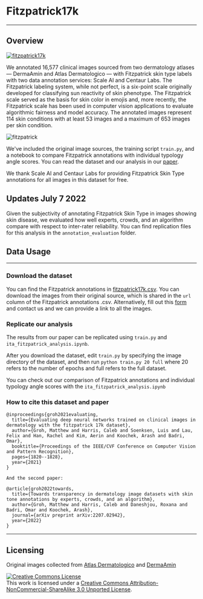 # Fitzpatrick17k

------------

## Overview
[![fitzpatrick17k](https://pbs.twimg.com/media/E4QqXfQUYAEfNco?format=jpg&name=large)](https://youtu.be/bizJpy5VQmQ)

We annotated 16,577 clinical images sourced from two dermatology atlases — DermaAmin and Atlas Dermatologico — with Fitzpatrick skin type labels with two data annotation services: Scale AI and Centaur Labs. The Fitzpatrick labeling system, while not perfect, is a six-point scale originally developed for classifying sun reactivity of skin phenotype. The Fitzpatrick scale served as the basis for skin color in emojis and, more recently, the Fitzpatrick scale has been used in computer vision applications to evaluate algorithmic fairness and model accuracy. The annotated images represent 114 skin conditions with at least 53 images and a maximum of 653 images per skin condition. 

![fitzpatrick](https://www.datocms-assets.com/45562/1623693822-blogmitskintypes01.png)


We've included the original image sources, the training script `train.py`, and a notebook to compare Fitzpatrick annotations with individual typology angle scores. You can read the dataset and our analysis in our [paper](https://arxiv.org/abs/2104.09957).

We thank Scale AI and Centaur Labs for providing Fitzpatrick Skin Type annotations for all images in this dataset for free.

## Updates July 7 2022

Given the subjectivity of annotating Fitzpatrick Skin Type in images showing skin disease, we evaluated how well experts, crowds, and an algorithm compare with respect to inter-rater reliability. You can find replication files for this analysis in the `annotation_evaluation` folder.

## Data Usage

------------

### Download the dataset

You can find the Fitzpatrick annotations in [fitzpatrick17k.csv](https://github.com/mattgroh/fitzpatrick17k/blob/main/fitzpatrick17k.csv). You can download the images from their original source, which is shared in the `url` column of the Fitzpatrick annotations .csv. Alternatively, fill out this [form](https://forms.gle/4fS35Kg8x9pkG2Bn9) and contact us and we can provide a link to all the images. 

### Replicate our analysis

The results from our paper can be replicated using `train.py` and `ita_fitzpatrick_analysis.ipynb`.

After you download the dataset, edit `train.py` by specifying the image directory of the dataset, and then run ```python train.py 20 full``` where 20 refers to the number of epochs and full refers to the full dataset.

You can check out our comparison of Fitzpatrick annotations and individual typology angle scores with the `ita_fitzpatrick_analysis.ipynb`

### How to cite this dataset and paper
```
@inproceedings{groh2021evaluating,
  title={Evaluating deep neural networks trained on clinical images in dermatology with the fitzpatrick 17k dataset},
  author={Groh, Matthew and Harris, Caleb and Soenksen, Luis and Lau, Felix and Han, Rachel and Kim, Aerin and Koochek, Arash and Badri, Omar},
  booktitle={Proceedings of the IEEE/CVF Conference on Computer Vision and Pattern Recognition},
  pages={1820--1828},
  year={2021}
}

And the second paper:

@article{groh2022towards,
  title={Towards transparency in dermatology image datasets with skin tone annotations by experts, crowds, and an algorithm},
  author={Groh, Matthew and Harris, Caleb and Daneshjou, Roxana and Badri, Omar and Koochek, Arash},
  journal={arXiv preprint arXiv:2207.02942},
  year={2022}
}
```

------------
## Licensing

Original images collected from [Atlas Dermatologico](http://atlasdermatologico.com.br/) and [DermaAmin](https://www.dermaamin.com/site/)

<a rel="license" href="http://creativecommons.org/licenses/by-nc-sa/3.0/"><img alt="Creative Commons License" style="border-width:0" src="https://i.creativecommons.org/l/by-nc-sa/3.0/88x31.png" /></a><br />This work is licensed under a <a rel="license" href="http://creativecommons.org/licenses/by-nc-sa/3.0/">Creative Commons Attribution-NonCommercial-ShareAlike 3.0 Unported License</a>.
